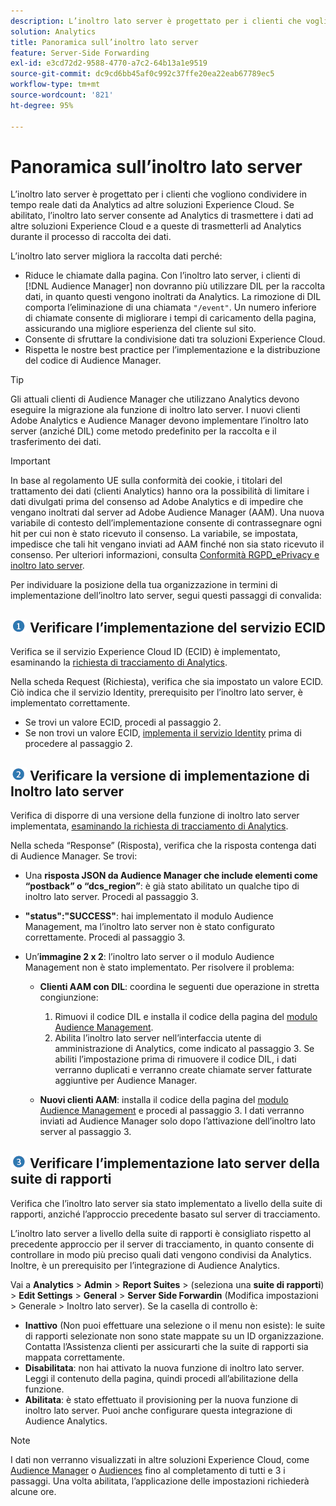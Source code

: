 ```yaml
---
description: L’inoltro lato server è progettato per i clienti che vogliono condividere in tempo reale dati da Analytics ad altre soluzioni Experience Cloud. Se abilitato, l’inoltro lato server consente ad Analytics di trasmettere i dati ad altre soluzioni Experience Cloud e a queste di trasmetterli ad Analytics durante il processo di raccolta dei dati.
solution: Analytics
title: Panoramica sull’inoltro lato server
feature: Server-Side Forwarding
exl-id: e3cd72d2-9588-4770-a7c2-64b13a1e9519
source-git-commit: dc9cd6bb45af0c992c37ffe20ea22eab67789ec5
workflow-type: tm+mt
source-wordcount: '821'
ht-degree: 95%

---
```


# Panoramica sull’inoltro lato server

L’inoltro lato server è progettato per i clienti che vogliono condividere in tempo reale dati da Analytics ad altre soluzioni Experience Cloud. Se abilitato, l’inoltro lato server consente ad Analytics di trasmettere i dati ad altre soluzioni Experience Cloud e a queste di trasmetterli ad Analytics durante il processo di raccolta dei dati.

L’inoltro lato server migliora la raccolta dati perché:

* Riduce le chiamate dalla pagina. Con l’inoltro lato server, i clienti di [!DNL Audience Manager] non dovranno più utilizzare DIL per la raccolta dati, in quanto questi vengono inoltrati da Analytics. La rimozione di DIL comporta l’eliminazione di una chiamata `"/event"`. Un numero inferiore di chiamate consente di migliorare i tempi di caricamento della pagina, assicurando una migliore esperienza del cliente sul sito.
* Consente di sfruttare la condivisione dati tra soluzioni Experience Cloud.
* Rispetta le nostre best practice per l’implementazione e la distribuzione del codice di Audience Manager.

>[!TIP]
>
>Gli attuali clienti di Audience Manager che utilizzano Analytics devono eseguire la migrazione ala funzione di inoltro lato server. I nuovi clienti Adobe Analytics e Audience Manager devono implementare l’inoltro lato server (anziché DIL) come metodo predefinito per la raccolta e il trasferimento dei dati.

>[!IMPORTANT]
>In base al regolamento UE sulla conformità dei cookie, i titolari del trattamento dei dati (clienti Analytics) hanno ora la possibilità di limitare i dati divulgati prima del consenso ad Adobe Analytics e di impedire che vengano inoltrati dal server ad Adobe Audience Manager (AAM). Una nuova variabile di contesto dell’implementazione consente di contrassegnare ogni hit per cui non è stato ricevuto il consenso. La variabile, se impostata, impedisce che tali hit vengano inviati ad AAM finché non sia stato ricevuto il consenso. Per ulteriori informazioni, consulta [Conformità RGPD_ePrivacy e inoltro lato server](/help/admin/admin/c-manage-report-suites/c-edit-report-suites/general/c-server-side-forwarding/ssf-gdpr.md).

Per individuare la posizione della tua organizzazione in termini di implementazione dell’inoltro lato server, segui questi passaggi di convalida:

## ![immagine step1_icon.png](/help/admin/admin/c-manage-report-suites/c-edit-report-suites/general/c-server-side-forwarding/assets/step1_icon.png) Verificare l’implementazione del servizio ECID

Verifica se il servizio Experience Cloud ID (ECID) è implementato, esaminando la [richiesta di tracciamento di Analytics](https://experienceleague.adobe.com/docs/id-service/using/implementation/test-verify.html?lang=it).

Nella scheda Request (Richiesta), verifica che sia impostato un valore ECID. Ciò indica che il servizio Identity, prerequisito per l’inoltro lato server, è implementato correttamente.

* Se trovi un valore ECID, procedi al passaggio 2.
* Se non trovi un valore ECID, [implementa il servizio Identity](https://experienceleague.adobe.com/docs/id-service/using/implementation/implementation-guides.html?lang=it) prima di procedere al passaggio 2.

## ![immagine step2_icon.png](/help/admin/admin/c-manage-report-suites/c-edit-report-suites/general/c-server-side-forwarding/assets/step2_icon.png) Verificare la versione di implementazione di Inoltro lato server

Verifica di disporre di una versione della funzione di inoltro lato server implementata, [esaminando la richiesta di tracciamento di Analytics](/help/admin/admin/c-manage-report-suites/c-edit-report-suites/general/c-server-side-forwarding/ssf-verify.md).

Nella scheda “Response” (Risposta), verifica che la risposta contenga dati di Audience Manager. Se trovi:

* Una **risposta JSON da Audience Manager che include elementi come “postback” o “dcs_region”**: è già stato abilitato un qualche tipo di inoltro lato server. Procedi al passaggio 3.
* **&quot;status&quot;:&quot;SUCCESS&quot;**: hai implementato il modulo Audience Management, ma l’inoltro lato server non è stato configurato correttamente. Procedi al passaggio 3.
* Un’**immagine 2 x 2**: l’inoltro lato server o il modulo Audience Management non è stato implementato. Per risolvere il problema:

   * **Clienti AAM con DIL**: coordina le seguenti due operazione in stretta congiunzione:

      1. Rimuovi il codice DIL e installa il codice della pagina del [modulo Audience Management](https://experienceleague.adobe.com/docs/audience-manager/user-guide/implementation-integration-guides/integration-other-solutions/audience-management-module.html?lang=it).
      1. Abilita l’inoltro lato server nell’interfaccia utente di amministrazione di Analytics, come indicato al passaggio 3. Se abiliti l’impostazione prima di rimuovere il codice DIL, i dati verranno duplicati e verranno create chiamate server fatturate aggiuntive per Audience Manager.
   * **Nuovi clienti AAM**: installa il codice della pagina del [modulo Audience Management](https://experienceleague.adobe.com/docs/audience-manager/user-guide/implementation-integration-guides/integration-other-solutions/audience-management-module.html?lang=it) e procedi al passaggio 3. I dati verranno inviati ad Audience Manager solo dopo l’attivazione dell’inoltro lato server al passaggio 3.


## ![immagine step3_icon.png](/help/admin/admin/c-manage-report-suites/c-edit-report-suites/general/c-server-side-forwarding/assets/step3_icon.png) Verificare l’implementazione lato server della suite di rapporti

Verifica che l’inoltro lato server sia stato implementato a livello della suite di rapporti, anziché l’approccio precedente basato sul server di tracciamento.

L’inoltro lato server a livello della suite di rapporti è consigliato rispetto al precedente approccio per il server di tracciamento, in quanto consente di controllare in modo più preciso quali dati vengono condivisi da Analytics. Inoltre, è un prerequisito per l’integrazione di Audience Analytics.

Vai a **Analytics** > **Admin** > **Report Suites** > (seleziona una **suite di rapporti**) > **Edit Settings** > **General** > **Server Side Forwardin** (Modifica impostazioni > Generale > Inoltro lato server). Se la casella di controllo è:

* **Inattivo** (Non puoi effettuare una selezione o il menu non esiste): le suite di rapporti selezionate non sono state mappate su un ID organizzazione. Contatta l’Assistenza clienti per assicurarti che la suite di rapporti sia mappata correttamente.
* **Disabilitata**: non hai attivato la nuova funzione di inoltro lato server. Leggi il contenuto della pagina, quindi procedi all’abilitazione della funzione.
* **Abilitata**: è stato effettuato il provisioning per la nuova funzione di inoltro lato server. Puoi anche configurare questa integrazione di Audience Analytics.

>[!NOTE]
>
>I dati non verranno visualizzati in altre soluzioni Experience Cloud, come [Audience Manager](https://experienceleague.adobe.com/docs/audience-manager/user-guide/aam-home.html?lang=it) o [Audiences](https://experienceleague.adobe.com/docs/core-services/interface/audiences/audience-library.html?lang=it) fino al completamento di tutti e 3 i passaggi. Una volta abilitata, l’applicazione delle impostazioni richiederà alcune ore.
